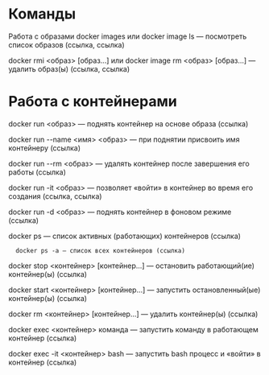 # Команды

Работа с образами
docker images или docker image ls — посмотреть список образов (ссылка, ссылка)

docker rmi <образ> [образ...] или docker image rm <образ> [образ...] — удалить образ(ы) (ссылка, ссылка)

# Работа с контейнерами

docker run <образ> — поднять контейнер на основе образа (ссылка)

docker run --name <имя> <образ> — при поднятии присвоить имя контейнеру (ссылка)

docker run --rm <образ> — удалять контейнер после завершения его работы (ссылка)

docker run -it <образ> — позволяет «войти» в контейнер во время его создания (ссылка, ссылка)

docker run -d <образ> — поднять контейнер в фоновом режиме (ссылка)

docker ps — список активных (работающих) контейнеров (ссылка)

      docker ps -a — список всех контейнеров (ссылка)

docker stop <контейнер> [контейнер...] — остановить работающий(ие) контейнер(ы) (ссылка)

docker start <контейнер> [контейнер...] — запустить остановленный(ые) контейнер(ы) (ссылка)

docker rm <контейнер> [контейнер...] — удалить контейнер(ы) (ссылка)

docker exec <контейнер> команда — запустить команду в работающем контейнер (ссылка)

docker exec -it <контейнер> bash — запустить bash процесс и «войти» в контейнер (ссылка)
